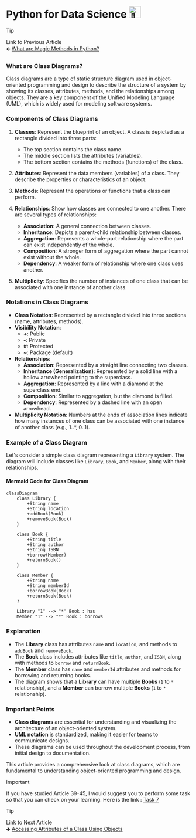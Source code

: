 # Python for Data Science <picture> <source srcset="https://fonts.gstatic.com/s/e/notoemoji/latest/1f40d/512.webp" type="image/webp"> <img src="https://fonts.gstatic.com/s/e/notoemoji/latest/1f40d/512.gif" alt="🐍" width="32" height="32"> </picture>

> [!TIP]  
> Link to Previous Article  
> 🡸 [What are Magic Methods in Python?](/OOPs%20with%20Python/Articles/44_dunder_methods.md)

### What are Class Diagrams?

Class diagrams are a type of static structure diagram used in object-oriented programming and design to describe the structure of a system by showing its classes, attributes, methods, and the relationships among objects. They are a key component of the Unified Modeling Language (UML), which is widely used for modeling software systems.

### Components of Class Diagrams

1. **Classes**: Represent the blueprint of an object. A class is depicted as a rectangle divided into three parts:
   - The top section contains the class name.
   - The middle section lists the attributes (variables).
   - The bottom section contains the methods (functions) of the class.

2. **Attributes**: Represent the data members (variables) of a class. They describe the properties or characteristics of an object.

3. **Methods**: Represent the operations or functions that a class can perform.

4. **Relationships**: Show how classes are connected to one another. There are several types of relationships:
   - **Association**: A general connection between classes.
   - **Inheritance**: Depicts a parent-child relationship between classes.
   - **Aggregation**: Represents a whole-part relationship where the part can exist independently of the whole.
   - **Composition**: A stronger form of aggregation where the part cannot exist without the whole.
   - **Dependency**: A weaker form of relationship where one class uses another.

5. **Multiplicity**: Specifies the number of instances of one class that can be associated with one instance of another class.

### Notations in Class Diagrams

- **Class Notation**: Represented by a rectangle divided into three sections (name, attributes, methods).
- **Visibility Notation**:
  - **+**: Public
  - **-**: Private
  - **#**: Protected
  - **~**: Package (default)
- **Relationships**:
  - **Association**: Represented by a straight line connecting two classes.
  - **Inheritance (Generalization)**: Represented by a solid line with a hollow arrowhead pointing to the superclass.
  - **Aggregation**: Represented by a line with a diamond at the superclass end.
  - **Composition**: Similar to aggregation, but the diamond is filled.
  - **Dependency**: Represented by a dashed line with an open arrowhead.
- **Multiplicity Notation**: Numbers at the ends of association lines indicate how many instances of one class can be associated with one instance of another class (e.g., 1..*, 0..1).

### Example of a Class Diagram

Let's consider a simple class diagram representing a `Library` system. The diagram will include classes like `Library`, `Book`, and `Member`, along with their relationships.

#### Mermaid Code for Class Diagram

```mermaid
classDiagram
    class Library {
        +String name
        +String location
        +addBook(Book)
        +removeBook(Book)
    }

    class Book {
        +String title
        +String author
        +String ISBN
        +borrow(Member)
        +returnBook()
    }

    class Member {
        +String name
        +String memberId
        +borrowBook(Book)
        +returnBook(Book)
    }

    Library "1" --> "*" Book : has
    Member "1" --> "*" Book : borrows
```

### Explanation

- The **Library** class has attributes `name` and `location`, and methods to `addBook` and `removeBook`.
- The **Book** class includes attributes like `title`, `author`, and `ISBN`, along with methods to `borrow` and `returnBook`.
- The **Member** class has `name` and `memberId` attributes and methods for borrowing and returning books.
- The diagram shows that a **Library** can have multiple **Books** (`1` to `*` relationship), and a **Member** can borrow multiple **Books** (`1` to `*` relationship).

### Important Points
- **Class diagrams** are essential for understanding and visualizing the architecture of an object-oriented system.
- **UML notation** is standardized, making it easier for teams to communicate designs.
- These diagrams can be used throughout the development process, from initial design to documentation.

This article provides a comprehensive look at class diagrams, which are fundamental to understanding object-oriented programming and design.

> [!IMPORTANT]  
> If you have studied Article 39-45, I would suggest you to perform some task so that you can check on your learning. Here is the link : [Task 7](/OOPs%20with%20Python/Tasks/task_7.ipynb)

> [!TIP]  
> Link to Next Article  
> 🡺 [Accessing Attributes of a Class Using Objects](/OOPs%20with%20Python/Articles/46_accessing_attributes.md)
